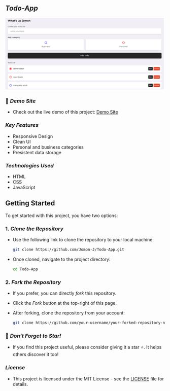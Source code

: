 ## *Todo-App*

   <img src="https://github.com/Jomon-J/Todo-App/blob/main/Preview.png" alt="Project Screenshot" width="500"/>

### 🔗 *Demo Site*
   - Check out the live demo of this project: [Demo Site](https://Jomon-J.github.io/Todo-App)
   
###  *Key Features*
   - Responsive Design
   - Clean UI
   - Personal and business categories
   - Presistent data storage

###  *Technologies Used*
   - HTML
   - CSS
   - JavaScript

##  Getting Started

To get started with this project, you have two options:

### 1. *Clone the Repository*
   - Use the following link to clone the repository to your local machine:
    
     ```bash
     git clone https://github.com/Jomon-J/Todo-App.git

     
   - Once cloned, navigate to the project directory:
     
     ```bash
     cd Todo-App
     

### 2. *Fork the Repository*
   - If you prefer, you can directly *fork* this repository.
   - Click the *Fork* button at the top-right of this page.
   - After forking, clone the repository from your account:

     ```bash
     git clone https://github.com/your-username/your-forked-repository-name.git


### 🌟 *Don’t Forget to Star!*
   - If you find this project useful, please consider giving it a star ⭐. It helps others discover it too!

###  *License*
   - This project is licensed under the MIT License - see the [LICENSE](https://opensource.org/license/MIT) file for details.
